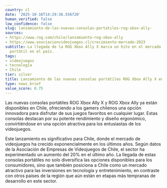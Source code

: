```yaml
---
country: cl
date: '2025-10-16T14:29:36.556720'
human_verified: false
low_confidence: false
slug: lanzamiento-de-las-nuevas-consolas-portatiles-rog-xbox-ally-
sources:
- https://www.rog.com/chile/lanzamiento-rog-xbox-ally
- https://www.asociacionvideojuegos.cl/crecimiento-mercado-2023
subtitle: La llegada de la ROG Xbox Ally X marca un hito en el mercado de videojuegos
  portátil en el país.
tags:
- videojuegos
- tecnología
- Chile
tier: silver
title: Lanzamiento de las nuevas consolas portátiles ROG Xbox Ally X en Chile
type: news_brief
value_score: 0.75
---
```


<p>Las nuevas consolas portátiles ROG Xbox Ally X y ROG Xbox Ally ya están disponibles en Chile, ofreciendo a los gamers chilenos una opción innovadora para disfrutar de sus juegos favoritos en cualquier lugar. Estas consolas destacan por su potente rendimiento y diseño ergonómico, convirtiéndose en una opción atractiva para los entusiastas de los videojuegos.</p><p>Este lanzamiento es significativo para Chile, donde el mercado de videojuegos ha crecido exponencialmente en los últimos años. Según datos de la Asociación de Empresas de Videojuegos de Chile, el sector ha experimentado un aumento del 20% en el último año. La llegada de estas consolas portátiles no solo diversifica las opciones disponibles para los consumidores, sino que también posiciona a Chile como un mercado atractivo para las inversiones en tecnología y entretenimiento, en contraste con otros países de la región que aún están en etapas más tempranas de desarrollo en este sector.</p>